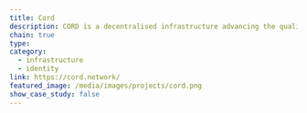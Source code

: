 ```yaml
---
title: Cord
description: CORD is a decentralised infrastructure advancing the quality and utility of identification systems.
chain: true
type:
category:
  - infrastructure
  - identity
link: https://cord.network/
featured_image: /media/images/projects/cord.png
show_case_study: false
---
```

